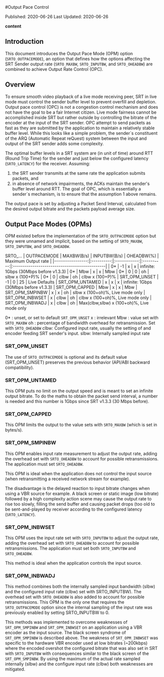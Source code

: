 #Output Pace Control

Published: 2020-06-26
Last Updated: 2020-06-26

**content**

## Introduction
This document introduces the Output Pace Mode (OPM) option (`SRTO_OUTPACEMODE`), an option that defines how the options affecting the SRT Sender output rate (`SRTO_MAXBW`, `SRTO_INPUTBW`, and `SRTO_OHEADBW`) are combined to achieve Output Rate Control (OPC).

## Overview
To ensure smooth video playback of a live mode receiving peer, SRT in live mode must control the sender buffer level to prevent overfill and depletion. Output pace control (OPC) is not a congestion control mechanism and does not have the goal to be a fair Internet citizen. Live mode fairness cannot be accomplished inside SRT but rather outside by controlling the bitrate of the encoder at the input of the SRT sender. OPC attempt to send packets as fast as they are submitted by the application to maintain a relatively stable buffer level. While this looks like a simple problem, the sender`s constituent of the ARQ (Automatic Repeat reQuest) system between the input and output of the SRT sender adds some complexity.

The optimal buffer levels in a SRT system are (in unit of time) around RTT (Round Trip Time) for the sender and just below the configured latency (`SRTO_LATENCY`) for the receiver. Assuming:
1. the SRT sender transmits at the same rate the application submits packets, and
2. in absence of network impairments,
the ACKs maintain the sender's buffer level around RTT. The goal of OPC, which is essentially a sender`s mechanism, is to ensure that the assumption 1 above remains.

The output pace is set by adjusting a Packet Send Interval, calculated from the desired output bitrate and the packets payload average size.

## Output Pace Modes (OPMs)
OPM existed before the implementation of the `SRTO_OUTPACEMODE` option but they were unnamed and implicit, based on the setting of `SRTO_MAXBW`, `SRTO_INPUTBW`, and `SRTO_OHEADBW`.

  SRTO_...
| OUTPACEMODE      | MAXBW(B/s) | INPUTBW(B/s) | OHEADBW(%) | Maximum Output rate                            |
|-----------------:|:----------:|:------------:|:----------:|:-----------------------------------------------|
|       0*         |     -1     |      x       |     x      |  infinite: 1Gbps (30Mbps before v1.3.3)
|       0*         |     Mbw    |      x       |     x      |  Mbw
|       0*         |      0     |      0       |     oh     |  sIbw x (100+P)%
|       0*         |      0     |     cIbw     |     oh     |  cIbw x (100+P)%
| SRT_OPM_UNSET    |     -1     |      0       |     25     |  Live Defaults
| SRT_OPM_UNTAMED  |      x     |      x       |     x      |  infinite: 1Gbps (30Mbps before v1.3.3)
| SRT_OPM_CAPPED   |     Mbw    |      x       |     x      |  Mbw
| SRT_OPM_SMPINBW  |      x     |      x       |     oh     |  sIbw x (100+oh)%, Live mode only
| SRT_OPM_INBWSET  |      x     |     cIbw     |     oh     |  cIbw x (100+oh)%, Live mode only
| SRT_OPM_INBWADJ  |      x     |     cIbw     |     oh     |  Max(cIbw,sIbw) x (100+oh)%, Live mode only

0*  : unset, or set to default `SRT_OPM_UNSET`
x   : irrelevant
Mbw : value set with `SRTO_MAXBW`
oh  : percentage of bandwidth overhead for retransmission. Set with `SRTO_OHEADBW`
cIbw: Configured input rate, usually the setting of and encoder feeding SRT sender's input.
sIbw: Internally sampled input rate

### SRT_OPM_UNSET
The use of `SRTO_OUTPACEMODE` is optional and its default value (SRT_OPM_UNSET) preserves the previous behavior (API/ABI backward compatibility).

### SRT_OPM_UNTAMED
This OPM puts no limit on the output speed and is meant to set an infinite output bitrate. To do the maths to obtain the packet send interval, a number is needed and this number is 1Gbps since SRT v1.3.3 (30 Mbps before).

### SRT_OPM_CAPPED
This OPM limits the output to the value sets with `SRTO_MAXBW` (which is set in  bytes/s).

### SRT_OPM_SMPINBW
This OPM enables input rate measurement to adjust the output rate, adding the overhead set with `SRTO_OHEADBW` to account for possible retransmissions. The application must set `SRTO_OHEADBW`.

This OPM is ideal when the application does not control the input source (when retransmitting a received network stream for example).

The disadvantage is the delayed reaction to input bitrate changes when using a VBR source for example. A black screen or static image (low bitrate) followed by a high complexity action scene may cause the output rate to rise too slowly, filling the send buffer and causing packet drops (too old to be sent-and-played by receiver according to the configured latency (`SRTO_LATENCY`).

### SRT_OPM_INBWSET
This OPM uses the input rate set with `SRTO_INPUTBW` to adjust the output rate, adding the overhead set with `SRTO_OHEADBW` to account for possible retransmissions. The application must set both `SRTO_INPUTBW` and `SRTO_OHEADBW`.

This method is ideal when the application controls the input source.

### SRT_OPM_INBWADJ
This method combines both the internally sampled input bandwidth (sIbw) and the configured input rate (cIbw) set with SRTO_INPUTBW). The overhead set with `SRTO_OHEADBW` is also added to account for possible retransmissions. This OPM is the
only one that requires the `SRTO_OUTPACEMODE` option since the internal sampling of the input rate was previously enabled by setting SRTO_INPUTBW to 0.

This methods was implemented to overcome weaknesses of `SRT_OPM_SMPINBW` and `SRT_OPM_INBWSET` on an application using a VBR encoder as the input source. The black screen syndrome of `SRT_OPM_SMPINBW` is described above. The weakness of `SRT_OPM_INBWSET` was specific to the hardware VBR encoder used at low bitrates (~200kbps) where the encoded overshot the configured bitrate that was also set in SRT with `SRTO_INPUTBW` with consequences similar to the black screen of the `SRT_OPM_SMPINBW`. By using the maximum of the actual rate sampled internally (sIbw) and the configure input rate (cIbw) both weaknesses are mitigated.



